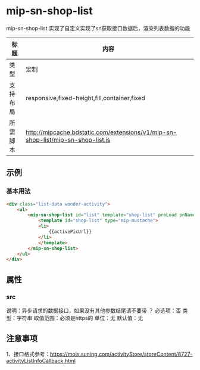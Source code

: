 # mip-sn-shop-list

mip-sn-shop-list 实现了自定义实现了sn获取接口数据后，渲染列表数据的功能

标题|内容
----|----
类型|定制
支持布局|responsive,fixed-height,fill,container,fixed
所需脚本|http://mipcache.bdstatic.com/extensions/v1/mip-sn-shop-list/mip-sn-shop-list.js

## 示例

### 基本用法

```html
<div class="list-data wonder-activity">
    <ul>
        <mip-sn-shop-list id="list" template="shop-list" preLoad pnName="pageNum" pn=1 src="//mois.suning.com/activityStore/storeContent/?-activityListInfoCallback.html">
            <template id="shop-list" type="mip-mustache">
            <li>
                {{activePicUrl}}
            </li>
            </template>
        </mip-sn-shop-list>
    </ul>
</div>
```


## 属性

### src

说明：异步请求的数据接口，如果没有其他参数结尾请不要带 ？
必选项：否
类型：字符串
取值范围：必须是https的
单位：无
默认值：无

## 注意事项  

1、接口格式参考：https://mois.suning.com/activityStore/storeContent/8727-activityListInfoCallback.html

